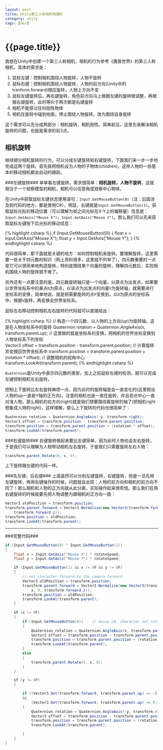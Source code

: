 ```yaml
---
layout: post
title: Unity第三人称相机构建0
category: unity
tags: [dev]
---
```


{{page.title}}
==============

我想在Unity中创建一个第三人称相机，相机的行为参考《魔兽世界》的第三人称相机，具体的需求是：

1. 鼠标左键：控制相机围绕人物旋转，人物不旋转
2. 鼠标右键：控制相机围绕人物旋转，人物的前方向(Unity中的tranform.forward)相应旋转，人物上方向不变
3. 鼠标左键旋转后，再右键旋转，角色前方向马上根据左键的旋转做调整，再根据右键旋转，此时等价于两次都是右键旋转
4. 相机不能穿过任何刚性物体
5. 相机在旋转中碰到地面，停止围绕人物旋转，改为围绕自身旋转

这个需求可以先分成两部分：相机旋转，相机刚性。简单起见，这里先来解决相机旋转的问题，也就是需求的前3点。

相机旋转
-------------
继续细分相机旋转的行为，可以分成左键旋转和右键旋转，下面我们来一步一步地完成这两个旋转。首先我把相机设为人物的子物体(children)，这样人物的一些基本的移动相机都会自动的跟踪。

###左键旋转###
单单看左键旋转，需求很简单：**相机旋转，人物不旋转**，这就相当于一个观察模型的相机，相机可以任意角度观察中心物体。

在Unity中获取鼠标左键状态使用语句：`Input.GetMouseButton(0)`（注：后面涉及到代码的地方，都是使用C#），明显，右键就是`Input.GetMouseButton(1)`。获取鼠标光标的移动位置（可以理解为帧之间光标在X-Y上的偏移量）信息是：`Input.GetAxis("Mouse X"); Input.GetAxis("Mouse Y")`。那么我们可以先来获取鼠标左键按下后光标的移动信息：

{% highlight csharp %}
if (Input.GetMouseButton(0))
{
    float x = Input.GetAxis("Mouse X");
    float y = Input.GetAxis("Mouse Y");
}
{% endhighlight csharp %}
 
代码很简单，那下面就是关键的地方：如何控制相机来旋转。要理解旋转，这里需要一些关于四元数的知识（网上资料很多，这里就不列举了），四元数重要的一点是它可以很简单地构造旋转，特别是围绕某个向量的旋转，理解四元数后，实现相机围绕人物的旋转就不难了。

另外还有一点要注意的是，四元数旋转轴只是一个向量，以原点为出发点，如果要以世界坐标系中的某点`O`为原点，以该点为出发点的向量`V`为旋转轴，就需要进行坐标系的变换，简单地说，就是把需要旋转的点`P`变换到，以`O`为原点的坐标系中，根据`V`旋转，再变换会世界坐标系。

鼠标左右移动控制相机左右旋转的代码就可以直接给出：

{% highlight csharp %}
// 构造一个四元数，以人物的上方向(up)为旋转轴，这是在人物坐标系中的旋转
Quaternion rotation = Quaternion.AngleAxis(x, transform.parent.up);
// 这里做的就是坐标系的变换，把相机的世界坐标变换到人物坐标系下的坐标	
Vector3 offset = transform.position - transform.parent.position;
// 计算旋转并变换回世界坐标系中
transform.position = transform.parent.position + (rotation * offset);
// 调整相机的视角中心
transform.LookAt(transform.parent);	
{% endhighlight csharp %}

`Quaternion`是Unity中表示四元数的类型，加上之前鼠标左键的检测，就可以完成左键控制相机左右旋转。

控制上下旋转比左右旋转麻烦一点，因为此时的旋转轴是会一直变化的(这里假设人物的up一直是Y轴的正方向)。注意的相机也是一直在旋转，并且视点中心一直对准人物，那么相机的右方向(right)就是我们想要围绕着旋转的轴了(把相机right想象成人物的right)，这样理解，那么上下旋转的代码也很简单了：

```csharp
Quaternion rotation = Quaternion.AngleAxis(-y, transform.right);
Vector3 offset = transform.position - transform.parent.position;
transform.position = transform.parent.position + (rotation * offset);
transform.LookAt(transform.parent);
```

###右键旋转###
右键旋转做起来要比左键简单，因为此时人物也会左右旋转，于是我们可以理解为人物带动相机左右旋转，于是我们只需要旋转左右人物：

```csharp
transform.parent.Rotate(0, x, 0);
```

上下旋转跟左键的代码一样。

###先左键，后右键###
上面虽然可以分别左键旋转，右键旋转，但是一旦先用左键旋转，再用右键操作的时候，问题就会出现：人物的前方向和相机的前方向不同了！那么相机和人物的正方向就从此分离，实际操作起来很奇怪。那么我们在用右键旋转的时候就要先把人物调整为跟相机的正方向一致：

```csharp
Vector3 oldPosition = transform.position;
transform.parent.forward = Vector3.Normalize(new Vector3(transform.forward.x, 0, 
	transform.forward.z));
transform.position = oldPosition;
transform.LookAt(transform.parent);
```

- - - 

###完整代码###

```csharp
if (Input.GetMouseButton(0) ^ Input.GetMouseButton(1))
{
    float x = Input.GetAxis("Mouse X") * rotateSpeed;
    float y = Input.GetAxis("Mouse Y") * rotateSpeed;

    if (Input.GetMouseButton(1) && x != 0F && y != 0F)
    {
        // set character forward to the camera forward
        Vector3 oldPosition = transform.position;
        transform.parent.forward = Vector3.Normalize(new Vector3(transform.forward.
        	x, 0, transform.forward.z));
        transform.position = oldPosition;
        transform.LookAt(transform.parent);
    }

    if (x != 0F)
    {
        if (Input.GetMouseButton(0))    // mouse LB, character not rotate
        {
            Quaternion rotation = Quaternion.AngleAxis(x, transform.parent.up);
            Vector3 offset = transform.position - transform.parent.position;
            transform.position = transform.parent.position + (rotation * offset);
            transform.LookAt(transform.parent);
        }
        else
        {
            transform.parent.Rotate(0, x, 0);
        }
    }

    if (y != 0F)
    {

        if ((Vector3.Dot(transform.forward, transform.parent.up) >= -0.9F || y > 0) 
        &&
            (Vector3.Dot(transform.forward, transform.parent.up) <= 0.9F || y < 0))
        {
            Quaternion rotation = Quaternion.AngleAxis(-y, transform.right);
            Vector3 offset = transform.position - transform.parent.position;
            transform.position = transform.parent.position + (rotation * offset);
            transform.LookAt(transform.parent);

        }
    }
}
```
